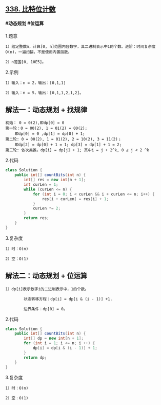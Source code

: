 ## [338. 比特位计数](https://leetcode.cn/problems/counting-bits/description/)

#### #动态规划 #位运算
1.题意

    1）给定整数n，计算[0, n]范围内各数字，其二进制表示中1的个数。进阶：时间复杂度O(n)，一遍扫描，不是使用内置函数。

    2）n范围[0, 10E5]。

2.示例

    1）输入：n = 2，输出：[0,1,1]

    2）输入：n = 5，输出：[0,1,1,2,1,2]。

## 解法一：动态规划 + 找规律
    初始： 0 = 0(2),即dp[0] = 0
    第一轮：0 = 00(2), 1 = 01(2) = 00(2); 
        即dp[0] = 0 ,dp[1] = dp[0] + 1; 
    第二轮: 0 = 00(2), 1 = 01(2), 2 = 10(2), 3 = 11(2)； 
        即dp[2] = dp[0] + 1 = 1; dp[3] = dp[1] + 1 = 2; 
    第三轮: 依次类推。dp[i] = dp[j] + 1; 其中i = j + 2^k, 0 ≤ j < 2 ^k
2.代码
```java
class Solution {
    public int[] countBits(int n) {
        int[] res = new int[n + 1];
        int curLen = 1;
        while (curLen <= n) {
            for (int i = 0; i < curLen && i + curLen <= n; i++) {
                res[i + curLen] = res[i] + 1;
            }
            curLen *= 2;
        }
        return res;
    }
}
```
3.复杂度

    1）时：O(n)

    2）空：O(1)

## 解法二：动态规划 + 位运算

    1）dp[i]表示数字i的二进制表示中，1的个数。

            状态转移方程：dp[i] = dp[i & (i - 1)] +1.

            边界条件：dp[0] = 0。

2.代码
```java
class Solution {
    public int[] countBits(int n) {
        int[] dp = new int[n + 1];
        for (int i = 1; i <= n; i ++) {
            dp[i] = dp[i & (i - 1)] + 1;
        }
        return dp;
    }
}
```
3.复杂度

    1）时：O(n)

    2）空：O(1)